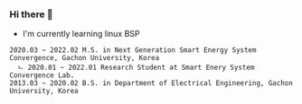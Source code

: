 ### Hi there 👋

- I'm currently learning linux BSP

```
2020.03 ~ 2022.02 M.S. in Next Generation Smart Energy System Convergence, Gachon University, Korea
  ㄴ 2020.01 ~ 2022.01 Research Student at Smart Enery System Convergence Lab.
2013.03 ~ 2020.02 B.S. in Department of Electrical Engineering, Gachon University, Korea
```
<!--
**blackgetter/blackgetter** is a ✨ _special_ ✨ repository because its `README.md` (this file) appears on your GitHub profile.

Here are some ideas to get you started:

- 🔭 I’m currently working on ...
- 🌱 I’m currently learning ...
- 👯 I’m looking to collaborate on ...
- 🤔 I’m looking for help with ...
- 💬 Ask me about ...
- 📫 How to reach me: ...
- 😄 Pronouns: ...
- ⚡ Fun fact: ...
-->
